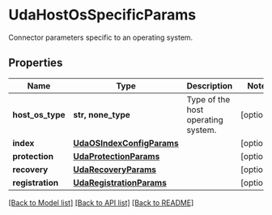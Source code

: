 # UdaHostOsSpecificParams

Connector parameters specific to an operating system.

## Properties
Name | Type | Description | Notes
------------ | ------------- | ------------- | -------------
**host_os_type** | **str, none_type** | Type of the host operating system. | [optional] 
**index** | [**UdaOSIndexConfigParams**](UdaOSIndexConfigParams.md) |  | [optional] 
**protection** | [**UdaProtectionParams**](UdaProtectionParams.md) |  | [optional] 
**recovery** | [**UdaRecoveryParams**](UdaRecoveryParams.md) |  | [optional] 
**registration** | [**UdaRegistrationParams**](UdaRegistrationParams.md) |  | [optional] 

[[Back to Model list]](../README.md#documentation-for-models) [[Back to API list]](../README.md#documentation-for-api-endpoints) [[Back to README]](../README.md)



